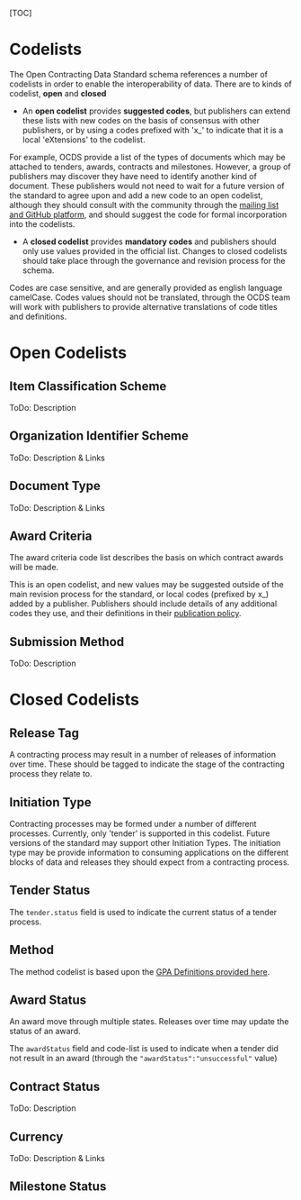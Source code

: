 [TOC]

# Codelists

<span class="lead">The Open Contracting Data Standard schema references a number of codelists in order to enable the interoperability of data. There are to kinds of codelist, **open** and **closed**</span>

* An **open codelist** provides **suggested codes**, but publishers can extend these lists with new codes on the basis of consensus with other publishers, or by using a codes prefixed with 'x\_' to indicate that it is a local 'eXtensions' to the codelist. 

For example, OCDS provide a list of the types of documents which may be attached to tenders, awards, contracts and milestones. However, a group of publishers may discover they have need to identify another kind of document. These publishers would not need to wait for a future version of the standard to agree upon and add a new code to an open codelist, although they should consult with the community through the [mailing list and GitHub platform](../../standard/support), and should suggest the code for formal incorporation into the codelists.

* A **closed codelist** provides **mandatory codes** and publishers should only use values provided in the official list. Changes to closed codelists should take place through the governance and revision process for the schema. 

Codes are case sensitive, and are generally provided as english language camelCase. Codes values should not be translated, through the OCDS team will work with publishers to provide alternative translations of code titles and definitions.

# Open Codelists

## Item Classification Scheme

ToDo: Description

<div class="include-csv" data-src="standard/schema/codelists/itemClassificationScheme.csv" data-table-class="table table-striped schema-table"></div>

## Organization Identifier Scheme

ToDo: Description & Links

## Document Type

ToDo: Description & Links

<div class="include-csv" data-src="standard/schema/codelists/documentType.csv" data-table-class="table table-striped schema-table"></div>

## Award Criteria

The award criteria code list describes the basis on which contract awards will be made. 

<div class="include-csv" data-src="standard/schema/codelists/awardCriteria.csv" data-table-class="table table-striped schema-table"></div>

This is an open codelist, and new values may be suggested outside of the main revision process for the standard, or local codes (prefixed by x\_) added by a publisher. Publishers should include details of any additional codes they use, and their definitions in their [publication policy](../../implementation/publication_patterns#publication_guidance). 

## Submission Method

ToDo: Description

<div class="include-csv" data-src="standard/schema/codelists/submissionMethod.csv" data-table-class="table table-striped schema-table"></div>


# Closed Codelists 

## Release Tag

A contracting process may result in a number of releases of information over time. These should be tagged to indicate the stage of the contracting process they relate to. 

<div class="include-csv" data-src="standard/schema/codelists/releaseTag.csv" data-table-class="table table-striped schema-table"></div>

## Initiation Type

Contracting processes may be formed under a number of different processes. Currently, only 'tender' is supported in this codelist. Future versions of the standard may support other Initiation Types. The initiation type may be provide information to consuming applications on the different blocks of data and releases they should expect from a contracting process.

<div class="include-csv" data-src="standard/schema/codelists/initiationType.csv" data-table-class="table table-striped schema-table"></div>

## Tender Status

The ```tender.status``` field is used to indicate the current status of a tender process.

<div class="include-csv" data-src="standard/schema/codelists/tenderStatus.csv" data-table-class="table table-striped schema-table"></div>

## Method

The method codelist is based upon the [GPA Definitions provided here](http://www.wto.org/english/docs_e/legal_e/rev-gpr-94_01_e.htm).

<div class="include-csv" data-src="standard/schema/codelists/method.csv" data-table-class="table table-striped schema-table"></div>

## Award Status

An award move through multiple states. Releases over time may update the status of an award. 

<div class="include-csv" data-src="standard/schema/codelists/awardStatus.csv" data-table-class="table table-striped schema-table"></div>

The ```awardStatus``` field and code-list is used to indicate when a tender did not result in an award (through the ```"awardStatus":"unsuccessful"``` value)

## Contract Status

ToDo: Description
<div class="include-csv" data-src="standard/schema/codelists/contractStatus.csv" data-table-class="table table-striped schema-table"></div>

## Currency

ToDo: Description & Links

## Milestone Status

<div class="include-csv" data-src="standard/schema/codelists/milestoneStatus.csv" data-table-class="table table-striped schema-table"></div>